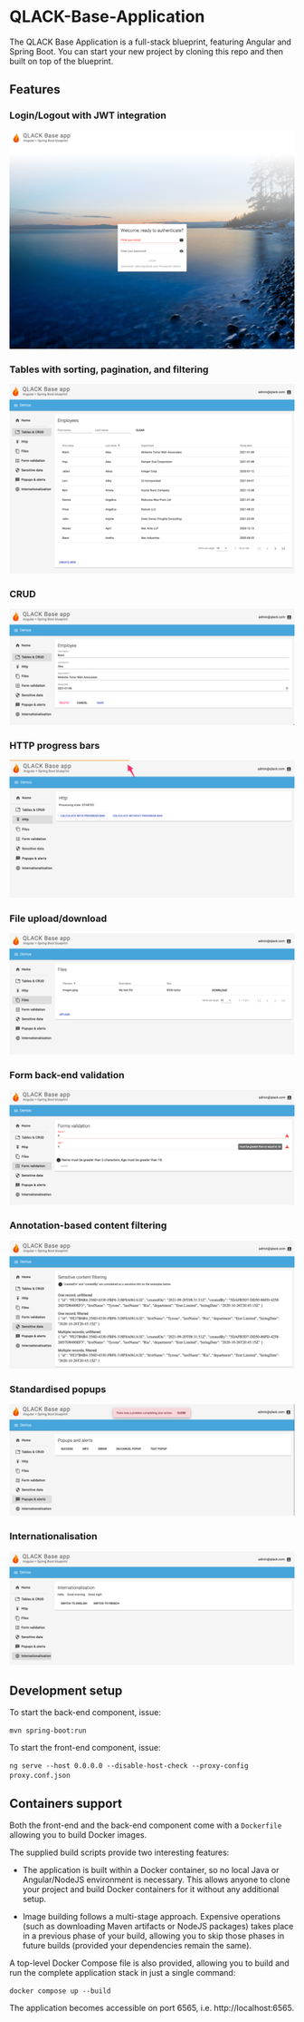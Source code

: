 # QLACK-Base-Application

The QLACK Base Application is a full-stack blueprint, featuring Angular and Spring Boot. You can
start your new project by cloning this repo and then built on top of the blueprint.

## Features

### Login/Logout with JWT integration

![](doc/1.png)

### Tables with sorting, pagination, and filtering

![](doc/2.png)

### CRUD

![](doc/3.png)

### HTTP progress bars

![](doc/4.png)

### File upload/download

![](doc/5.png)

### Form back-end validation

![](doc/6.png)

### Annotation-based content filtering

![](doc/7.png)

### Standardised popups

![](doc/8.png)

### Internationalisation

![](doc/9.png)

## Development setup

To start the back-end component, issue:

`mvn spring-boot:run`

To start the front-end component, issue:

`ng serve --host 0.0.0.0 --disable-host-check --proxy-config proxy.conf.json`

## Containers support

Both the front-end and the back-end component come with a `Dockerfile` allowing you to build Docker
images.

The supplied build scripts provide two interesting features:

* The application is built within a Docker container, so no local Java or Angular/NodeJS environment
  is necessary. This allows anyone to clone your project and build Docker containers for it without
  any additional setup.

* Image building follows a multi-stage approach. Expensive operations (such as downloading Maven
  artifacts or NodeJS packages) takes place in a previous phase of your build, allowing you to skip
  those phases in future builds (provided your dependencies remain the same).
  
A top-level Docker Compose file is also provided, allowing you to build and run the complete application
stack in just a single command:

`docker compose up --build`

The application becomes accessible on port 6565, i.e. http://localhost:6565. 
